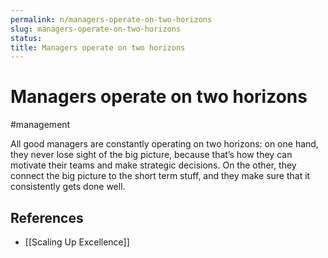 ```yaml
---
permalink: n/managers-operate-on-two-horizons
slug: managers-operate-on-two-horizons
status: 
title: Managers operate on two horizons
---
```

# Managers operate on two horizons

#management

All good managers are constantly operating on two horizons: on one hand, they never lose sight of the big picture, because that’s how they can motivate their teams and make strategic decisions. On the other, they connect the big picture to the short term stuff, and they make sure that it consistently gets done well.

## References

- [[Scaling Up Excellence]]
